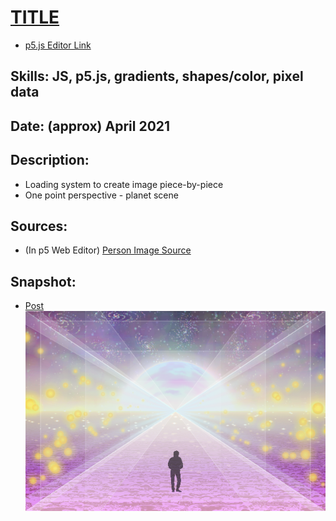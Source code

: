 # [TITLE](https://www.khanacademy.org/computer-programming/art-assignment/4730385872142336)
- [p5.js Editor Link](https://editor.p5js.org/emeraldblackbird/sketches/sIxXSuI9m)

## Skills: JS, p5.js, gradients, shapes/color, pixel data

## Date: (approx) April 2021

## Description: 
- Loading system to create image piece-by-piece
- One point perspective - planet scene

## Sources:
- (In p5 Web Editor) [Person Image Source]("https://encrypted-tbn0.gstatic.com/images?q=tbn:ANd9GcQlMNn-nJIdZRLpR17Jcd5OjPLS7iVaKBYC2zKIYbKceA&s")

## Snapshot:
- [Post](https://www.instagram.com/p/CM_ZyrtrWHF/?utm_source=ig_web_copy_link&igsh=MzRlODBiNWFlZA==)
![alt text](image.png)

